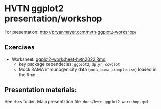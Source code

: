 HVTN ggplot2 presentation/workshop
===================================

For presentation: http://bryanmayer.com/hvtn-ggplot2-workshop/

## Exercises
  
  - Worksheet: [ggplot2-worksheet-hvtn2022.Rmd](https://github.com/bryanmayer/hvtn-ggplot2-workshop/blob/main/ggplot2-worksheet-hvtn2022.Rmd)
    - key package dependecies: `ggplot2`, `dplyr`, `cowplot`
  	- Mock BAMA immunogenicity data (`mock_bama_example.csv`) loaded in the Rmd.

## Presentation materials:

See `docs` folder. Main presentation file: `docs/hvtn-ggplot2-workshop.qmd`


